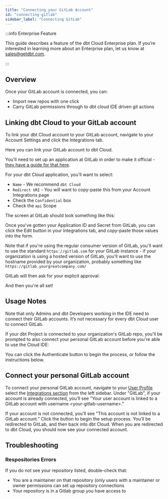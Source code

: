 ```yaml
---
title: "Connecting your GitLab Account"
id: "connecting-gitlab"
sidebar_label: "Connecting GitLab"
---
```


:::info Enterprise Feature

This guide describes a feature of the dbt Cloud Enterprise plan. If you’re interested in learning more about an Enterprise plan, let us know at sales@getdbt.com.

:::

## Overview

Once your GitLab account is connected, you can:
- Import new repos with one click
- Carry GitLab permissions through to dbt cloud IDE driven git actions

## Linking dbt Cloud to your GitLab account

To link your dbt Cloud account to your GitLab account, navigate to your Account Settings and click the Integrations tab. 

<Lightbox src="/img/docs/dbt-cloud/cloud-configuring-dbt-cloud/gitlab_navigation_setup.gif" title="Navigating to the GitLab Integration"/>

Here you can link your GitLab account to dbt Cloud. 

You'll need to set up an application at GitLab in order to make it official - [they have a guide for that here](https://docs.gitlab.com/ee/integration/oauth_provider.html#adding-an-application-through-the-profile). 

For your dbt Cloud application, you'll want to select:
- `Name` - We recommend `dbt Cloud`
- `Redirect URI` - You will want to copy-paste this from your Account Integrations page
- Check the `Confidential` box
- Check the `api` Scope

The screen at GitLab should look something like this:

<Lightbox src="/img/docs/dbt-cloud/dbt_cloud_gitlab_application_settings.png" title="Add New Application Screen at GitLab"/>

Once you've gotten your Application ID and Secret from GitLab, you can click the Edit button in your Integrations tab, and copy-paste those values into the form.

<Lightbox src="/img/docs/dbt-cloud/cloud-configuring-dbt-cloud/gitlab_integration_edit_button.png" title="Edit button in the top right corner"/>

Note that if you're using the regular consumer version of GitLab, you'll want to use the standard `https://gitlab.com` for your GitLab instance - if your organization is using a hosted version of GitLab, you'll want to use the hostname provided by your organization, probably something like `https://gitlab.yourgreatcompany.com/`

GitLab will then ask for your explicit approval: 

<Lightbox src="/img/docs/dbt-cloud/cloud-configuring-dbt-cloud/gitlab_application_auth.png" title="GitLab Authorization Screen" />

And then you're all set!

## Usage Notes

Note that only Admins and dbt Developers working in the IDE need to connect their GitLab accounts. It’s not necessary for every dbt Cloud user to connect GitLab.

If your dbt Project is connected to your organization's GitLab repo, you'll be prompted to also connect your personal GitLab account before you're able to use the Cloud IDE:

<Lightbox src="/img/docs/dbt-cloud/cloud-configuring-dbt-cloud/gitlab_personal_auth.png" title="GitLab Authentication Required" />

You can click the Authenticate button to begin the process, or follow the instructions below.

## Connect your personal GitLab account

To connect your personal GitLab account, navigate to your [User Profile](https://cloud.getdbt.com/#/profile/) select the [Integrations section](https://cloud.getdbt.com/#/profile/integrations/) from the left sidebar. Under "GitLab", if your account is already connected, you’ll see "Your user account is linked to a GitLab account with username &lt;your-gitlab-username&gt;."

If your account is not connected, you’ll see "This account is not linked to a GitLab account.” Click the button to begin the setup process. You’ll be redirected to GitLab, and then back into dbt Cloud. When you are redirected to dbt Cloud, you should now see your connected account. 

## Troubleshooting

### Respositories Errors
If you do not see your repository listed, double-check that:
- You are a maintainer on that repository (only users with a maintainer or owner permissions can set up repository connections
- Your repository is in a Gitlab group you have access to
